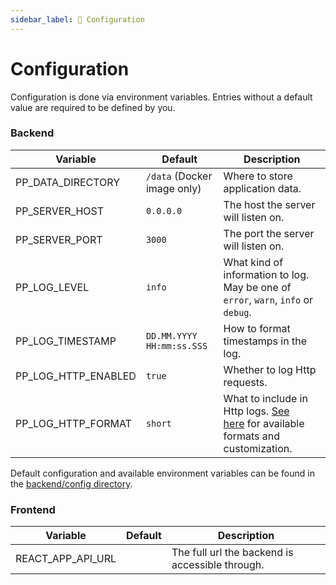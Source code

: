 ```yaml
---
sidebar_label: 🎈 Configuration
---
```


# Configuration

Configuration is done via environment variables. Entries without a default value are required to be defined by you.

### Backend

| Variable            | Default                     | Description                                                                                                                               |
| ------------------- | --------------------------- | ----------------------------------------------------------------------------------------------------------------------------------------- |
| PP_DATA_DIRECTORY   | `/data` (Docker image only) | Where to store application data.                                                                                                          |
| PP_SERVER_HOST      | `0.0.0.0`                   | The host the server will listen on.                                                                                                       |
| PP_SERVER_PORT      | `3000`                      | The port the server will listen on.                                                                                                       |
| PP_LOG_LEVEL        | `info`                      | What kind of information to log. May be one of `error`, `warn`, `info` or `debug`.                                                        |
| PP_LOG_TIMESTAMP    | `DD.MM.YYYY HH:mm:ss.SSS`   | How to format timestamps in the log.                                                                                                      |
| PP_LOG_HTTP_ENABLED | `true`                      | Whether to log Http requests.                                                                                                             |
| PP_LOG_HTTP_FORMAT  | `short`                     | What to include in Http logs. [See here](https://github.com/expressjs/morgan#predefined-formats) for available formats and customization. |

Default configuration and available environment variables can be found in the [backend/config directory](https://github.com/axelrindle/planningpoker/tree/main/packages/backend/config).

### Frontend

| Variable          | Default | Description                                     |
| ----------------- | ------- | ----------------------------------------------- |
| REACT_APP_API_URL |         | The full url the backend is accessible through. |
